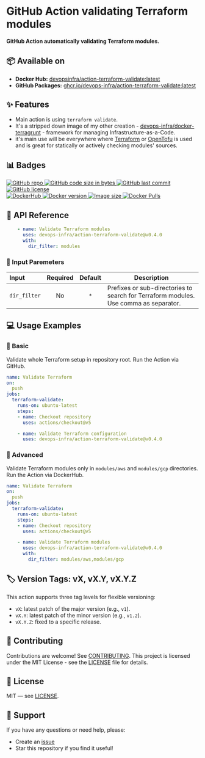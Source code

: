 # GitHub Action validating Terraform modules

**GitHub Action automatically validating Terraform modules.**


## 📦 Available on
- **Docker Hub:** [devopsinfra/action-terraform-validate:latest](https://hub.docker.com/repository/docker/devopsinfra/action-terraform-validate)
- **GitHub Packages:** [ghcr.io/devops-infra/action-terraform-validate:latest](https://github.com/devops-infra/action-terraform-validate/pkgs/container/action-terraform-validate)


## ✨ Features
* Main action is using `terraform validate`.
* It's a stripped down image of my other creation - [devops-infra/docker-terragrunt](https://github.com/devops-infra/docker-terragrunt) - framework for managing Infrastructure-as-a-Code.
* it's main use will be everywhere where [Terraform](https://github.com/hashicorp/terraform) or [OpenTofu](https://github.com/opentofu/opentofu) is used and is great for statically or actively checking modules' sources.


## 📊 Badges
[
![GitHub repo](https://img.shields.io/badge/GitHub-devops--infra%2Faction--terraform--validate-blueviolet.svg?style=plastic&logo=github)
![GitHub code size in bytes](https://img.shields.io/github/languages/code-size/devops-infra/action-terraform-validate?color=blueviolet&label=Code%20size&style=plastic&logo=github)
![GitHub last commit](https://img.shields.io/github/last-commit/devops-infra/action-terraform-validate?color=blueviolet&logo=github&style=plastic&label=Last%20commit)
![GitHub license](https://img.shields.io/github/license/devops-infra/action-terraform-validate?color=blueviolet&logo=github&style=plastic&label=License)
](https://github.com/devops-infra/action-terraform-validate "shields.io")
<br>
[
![DockerHub](https://img.shields.io/badge/DockerHub-devopsinfra%2Faction--terraform--validate-blue.svg?style=plastic&logo=docker)
![Docker version](https://img.shields.io/docker/v/devopsinfra/action-terraform-validate?color=blue&label=Version&logo=docker&style=plastic)
![Image size](https://img.shields.io/docker/image-size/devopsinfra/action-terraform-validate/latest?label=Image%20size&style=plastic&logo=docker)
![Docker Pulls](https://img.shields.io/docker/pulls/devopsinfra/action-terraform-validate?color=blue&label=Pulls&logo=docker&style=plastic)
](https://hub.docker.com/r/devopsinfra/action-terraform-validate "shields.io")


## 📖 API Reference

```yaml
    - name: Validate Terraform modules
      uses: devops-infra/action-terraform-validate@v0.4.0
      with:
        dir_filter: modules
```

### 🔧 Input Paremeters

| Input        | Required | Default | Description                                                                          |
|:-------------|:--------:|:-------:|--------------------------------------------------------------------------------------|
| `dir_filter` |    No    |   `*`   | Prefixes or sub-directories to search for Terraform modules. Use comma as separator. |


## 💻 Usage Examples

### 📝 Basic
Validate whole Terraform setup in repository root. Run the Action via GitHub.

```yaml
name: Validate Terraform
on:
  push
jobs:
  terraform-validate:
    runs-on: ubuntu-latest
    steps:
    - name: Checkout repository
      uses: actions/checkout@v5

    - name: Validate Terraform configuration
      uses: devops-infra/action-terraform-validate@v0.4.0
```

### 🔀 Advanced
Validate Terraform modules only in `modules/aws` and `modules/gcp` directories. Run the Action via DockerHub.

```yaml
name: Validate Terraform
on:
  push
jobs:
  terraform-validate:
    runs-on: ubuntu-latest
    steps:
    - name: Checkout repository
      uses: actions/checkout@v5

    - name: Validate Terraform modules
      uses: devops-infra/action-terraform-validate@v0.4.0
      with:
        dir_filter: modules/aws,modules/gcp
```

## 🏷️ Version Tags: vX, vX.Y, vX.Y.Z
This action supports three tag levels for flexible versioning:
- `vX`: latest patch of the major version (e.g., `v1`).
- `vX.Y`: latest patch of the minor version (e.g., `v1.2`).
- `vX.Y.Z`: fixed to a specific release.


## 🤝 Contributing
Contributions are welcome! See [CONTRIBUTING](https://github.com/devops-infra/.github/blob/master/CONTRIBUTING.md).
This project is licensed under the MIT License - see the [LICENSE](LICENSE) file for details.


## 📄 License
MIT — see [LICENSE](LICENSE).


## 💬 Support
If you have any questions or need help, please:
- Create an [issue](https://github.com/devops-infra/action-terraform-validate/issues)
- Star this repository if you find it useful!
